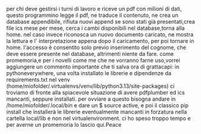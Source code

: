per chi deve gestirsi i turni di lavoro e riceve un pdf con milioni di dati, questo programmino legge il pdf, ne traduce il contenuto, ne crea un database appendibile, rifiuta nuovi append se sono stati già presentati,crea file ics mese per mese, cerca i cambi disponibili nel database,torna alla home.
nel caso invece riconosca un nuovo documento caricato, ne mostra la lettura e l' interpretazione appena dopo il caricamento, per poi tornare in home.
l'accesso è consentito solo previo inserimento del cognome, che deve essere presente nel database, altrimenti niente da fare.
come promemoria,e per i novelli come me che ne vorranno farne uso,vorrei aggiungere un commento importante che ti salva ora di grattacapi: 
in pythoneverywhere, una volta installato le librerie e dipendenze da requirements.txt nel venv (home/miofolder/.virtualenvs/venv/lib/python3.13/site-packages) ci troviamo di fronte alla spiacevole situazione di avere pdfplumber ed ics mancanti, seppure installati.
per ovviare a questo bisogna andare in /home/miofolder/.local/bin e dare un $ source active, e poi il classico pip install che installerà le librerie eventualmente mancanti in forzatura nella cartella local/lib e non nel virtualenvironment.
ci ho speso troppo tempo e per averne un promemoria lo lascio qui.Peace
